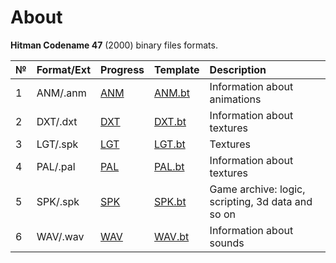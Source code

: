 # About

**Hitman Codename 47** (2000) binary files formats.

| № | Format/Ext | Progress   | Template |  Description   |
| :-- | :------- | :-- | :-- | :-- |
| 1   | ANM/.anm |  [ANM](https://github.com/AlexKimov/hitman-file-formats/issues/2)    | [ANM.bt](https://github.com/AlexKimov/hitman-file-formats/blob/master/templates/ANM.bt)    | Information about animations | 
| 2   | DXT/.dxt |  [DXT]()   | [DXT.bt](https://github.com/AlexKimov/hitman-file-formats/blob/master/templates/DXT.bt)    | Information about textures   | 
| 3   | LGT/.spk | [LGT](https://github.com/AlexKimov/hitman-file-formats/issues/1)   | [LGT.bt](https://github.com/AlexKimov/hitman-file-formats/blob/master/templates/LGT.bt)    | Textures    | 
| 4   | PAL/.pal |  [PAL]()    | [PAL.bt](https://github.com/AlexKimov/hitman-file-formats/blob/master/templates/PAL.bt)    | Information about textures    | 
| 5   | SPK/.spk |  [SPK]()    | [SPK.bt](https://github.com/AlexKimov/hitman-file-formats/blob/master/templates/SPK.bt)    | Game archive: logic, scripting, 3d data and so on    | 
| 6   | WAV/.wav |  [WAV]()    | [WAV.bt](https://github.com/AlexKimov/hitman-file-formats/blob/master/templates/WAV.bt)    | Information about sounds    | 


